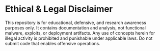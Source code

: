 # Ethical & Legal Disclaimer

This repository is for educational, defensive, and research awareness purposes only. It contains documentation and analysis, not functional malware, exploits, or deployment artifacts. Any use of concepts herein for illegal activity is prohibited and punishable under applicable laws. Do not submit code that enables offensive operations.
